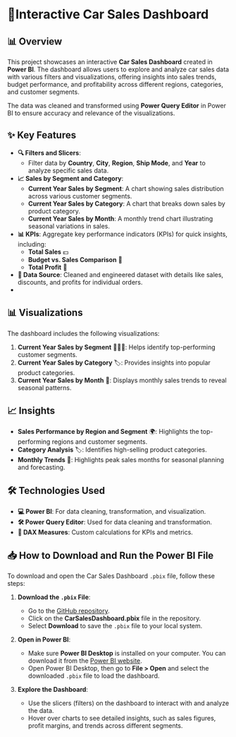 # 🚗Interactive Car Sales Dashboard

## 📊 Overview
This project showcases an interactive **Car Sales Dashboard** created in **Power BI**. The dashboard allows users to explore and analyze car sales data with various filters and visualizations, offering insights into sales trends, budget performance, and profitability across different regions, categories, and customer segments.

The data was cleaned and transformed using **Power Query Editor** in Power BI to ensure accuracy and relevance of the visualizations.

## ✨ Key Features
- **🔍 Filters and Slicers**: 
  - Filter data by **Country**, **City**, **Region**, **Ship Mode**, and **Year** to analyze specific sales data.
- **📈 Sales by Segment and Category**:
  - **Current Year Sales by Segment**: A chart showing sales distribution across various customer segments.
  - **Current Year Sales by Category**: A chart that breaks down sales by product category.
  - **Current Year Sales by Month**: A monthly trend chart illustrating seasonal variations in sales.
- **📊 KPIs**: Aggregate key performance indicators (KPIs) for quick insights, including:
  - **Total Sales** 💵
  - **Budget vs. Sales Comparison** 💼
  - **Total Profit** 💸
- **📁 Data Source**: Cleaned and engineered dataset with details like sales, discounts, and profits for individual orders.
- 
## 📊 Visualizations
The dashboard includes the following visualizations:
1. **Current Year Sales by Segment** 🧑‍🤝‍🧑: Helps identify top-performing customer segments.
2. **Current Year Sales by Category** 🏷️: Provides insights into popular product categories.
3. **Current Year Sales by Month** 📅: Displays monthly sales trends to reveal seasonal patterns.

## 📈 Insights
- **Sales Performance by Region and Segment** 🌍: Highlights the top-performing regions and customer segments.
- **Category Analysis** 🏷️: Identifies high-selling product categories.
- **Monthly Trends** 📆: Highlights peak sales months for seasonal planning and forecasting.

## 🛠️ Technologies Used
- **💻 Power BI**: For data cleaning, transformation, and visualization.
- **🛠️ Power Query Editor**: Used for data cleaning and transformation.
- **📐 DAX Measures**: Custom calculations for KPIs and metrics.

## 📥 How to Download and Run the Power BI File
To download and open the Car Sales Dashboard `.pbix` file, follow these steps:

1. **Download the `.pbix` File**:
   - Go to the [GitHub repository](https://github.com/hemilshah99316/Interactive_Car_Sales_Dashboard_Power_BI).
   - Click on the **CarSalesDashboard.pbix** file in the repository.
   - Select **Download** to save the `.pbix` file to your local system.

2. **Open in Power BI**:
   - Make sure **Power BI Desktop** is installed on your computer. You can download it from the [Power BI website](https://powerbi.microsoft.com/desktop/).
   - Open Power BI Desktop, then go to **File > Open** and select the downloaded `.pbix` file to load the dashboard.

3. **Explore the Dashboard**:
   - Use the slicers (filters) on the dashboard to interact with and analyze the data.
   - Hover over charts to see detailed insights, such as sales figures, profit margins, and trends across different segments.
